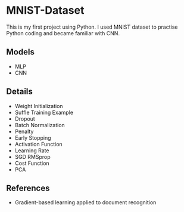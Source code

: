 # MNIST-Dataset
This is my first project using Python. I used MNIST dataset to practise Python coding and became familiar with CNN.
## Models
* MLP
* CNN
## Details
* Weight Initialization
* Suffle Training Example
* Dropout
* Batch Normalization
* Penalty 
* Early Stopping
* Activation Function
* Learning Rate
* SGD RMSprop
* Cost Function
* PCA
## References
* Gradient-based learning applied to document recognition
